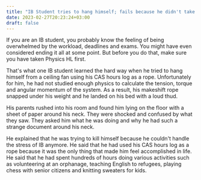 ```yaml
---
title: "IB Student tries to hang himself; fails because he didn't take Physics HL"
date: 2023-02-27T20:23:24+03:00
draft: false
---
```


If you are an IB student, you probably know the feeling of being overwhelmed by the workload, deadlines and exams. You might have even considered ending it all at some point. But before you do that, make sure you have taken Physics HL first.

That's what one IB student learned the hard way when he tried to hang himself from a ceiling fan using his CAS hours log as a rope. Unfortunately for him, he had not studied enough physics to calculate the tension, torque and angular momentum of the system. As a result, his makeshift rope snapped under his weight and he landed on his bed with a loud thud.

His parents rushed into his room and found him lying on the floor with a sheet of paper around his neck. They were shocked and confused by what they saw. They asked him what he was doing and why he had such a strange document around his neck.

He explained that he was trying to kill himself because he couldn't handle the stress of IB anymore. He said that he had used his CAS hours log as a rope because it was the only thing that made him feel accomplished in life. He said that he had spent hundreds of hours doing various activities such as volunteering at an orphanage, teaching English to refugees, playing chess with senior citizens and knitting sweaters for kids.
